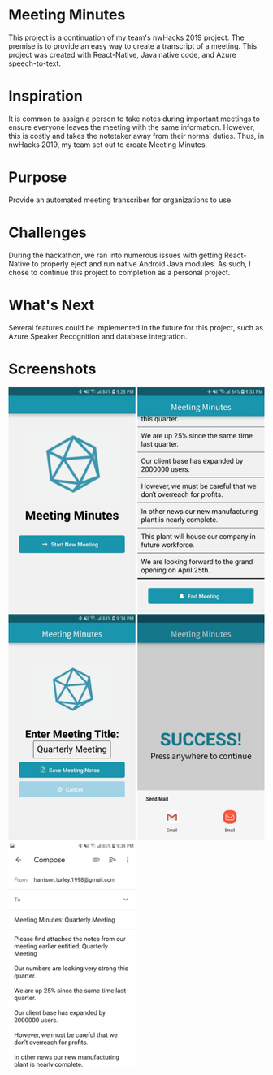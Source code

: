 # Meeting Minutes 

This project is a continuation of my team's nwHacks 2019 project.  The premise is to provide an easy way to create a transcript of a meeting.  This project was created with React-Native, Java native code, and Azure speech-to-text.
# Inspiration 
It is common to assign a person to take notes during important meetings to ensure everyone leaves the meeting with the same information.  However, this is costly and takes the notetaker away from their normal duties.  Thus, in nwHacks 2019, my team set out to create Meeting Minutes.
# Purpose
Provide an automated meeting transcriber for organizations to use.
# Challenges
During the hackathon, we ran into numerous issues with getting React-Native to properly eject and run native Android Java modules.  As such, I chose to continue this project to completion as a personal project.
# What's Next
Several features could be implemented in the future for this project, such as Azure Speaker Recognition and database integration.  
# Screenshots
<img src="images/HomeScreen.jpg" width="250"> <img src="images/DialogScreen.jpg" width="250"> <img src="images/SavingScreen.jpg" width="250"> <img src="images/SuccessScreen.jpg" width="250"> <img src="images/EmailScreen.jpg" width="250">
